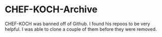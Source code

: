# CHEF-KOCH-Archive

CHEF-KOCH was banned off of Github. I found his repoos to be very helpful.
I was able to clone a couple of them before they were removed.